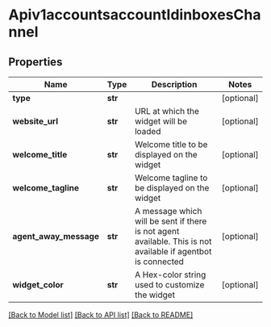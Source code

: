 # Apiv1accountsaccountIdinboxesChannel

## Properties
Name | Type | Description | Notes
------------ | ------------- | ------------- | -------------
**type** | **str** |  | [optional] 
**website_url** | **str** | URL at which the widget will be loaded | [optional] 
**welcome_title** | **str** | Welcome title to be displayed on the widget | [optional] 
**welcome_tagline** | **str** | Welcome tagline to be displayed on the widget | [optional] 
**agent_away_message** | **str** | A message which will be sent if there is not agent available. This is not available if agentbot is connected | [optional] 
**widget_color** | **str** | A Hex-color string used to customize the widget | [optional] 

[[Back to Model list]](../README.md#documentation-for-models) [[Back to API list]](../README.md#documentation-for-api-endpoints) [[Back to README]](../README.md)

